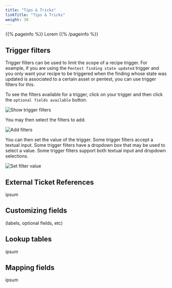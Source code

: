 ```yaml
---
title: "Tips & Tricks"
linkTitle: "Tips & Tricks"
weight: 30
---
```


{{% pageinfo %}}
Lorem
{{% /pageinfo %}}

## Trigger filters

Trigger filters can be used to limit the scope of a recipe trigger.
For example, if you are using the `Pentest finding state updated` trigger and you only want your recipe to be triggered
when the finding whose state was updated is associated to a certain asset or pentest, you can use trigger filters for this.

To see the filters available for a trigger, click on your trigger and then click the `optional fields available` button.

![Show trigger filters](/integrations/integration_builder/tips_and_tricks/trigger_filters/show_trigger_filters.png "Show trigger filters")

You may then select the filters to add.

![Add filters](/integrations/integration_builder/tips_and_tricks/trigger_filters/add_filters.png "Add filters")

You can then set the value of the trigger.
Some trigger filters accept a textual input.
Some trigger filters have a dropdown box that may be used to select a value.
Some trigger filters support both textual input and dropdown selections.

![Set filter value](/integrations/integration_builder/tips_and_tricks/trigger_filters/set_filter_value.png "Set filter value")

## External Ticket References

ipsum

## Customizing fields

(labels, optional fields, etc)

## Lookup tables

ipsum

## Mapping fields

ipsum
